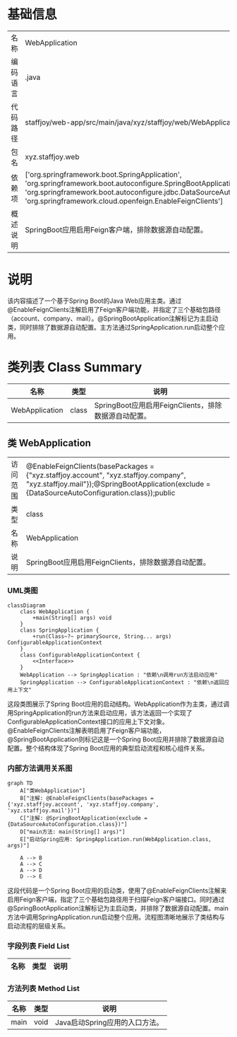 # 基础信息

|      |      |
|------|------|
| 名称 | WebApplication |
| 编码语言 | .java |
| 代码路径 | staffjoy/web-app/src/main/java/xyz/staffjoy/web/WebApplication.java |
| 包名 | xyz.staffjoy.web |
| 依赖项 | ['org.springframework.boot.SpringApplication', 'org.springframework.boot.autoconfigure.SpringBootApplication', 'org.springframework.boot.autoconfigure.jdbc.DataSourceAutoConfiguration', 'org.springframework.cloud.openfeign.EnableFeignClients'] |
| 概述说明 | SpringBoot应用启用Feign客户端，排除数据源自动配置。 |

# 说明

该内容描述了一个基于Spring Boot的Java Web应用主类。通过@EnableFeignClients注解启用了Feign客户端功能，并指定了三个基础包路径（account、company、mail）。@SpringBootApplication注解标记为主启动类，同时排除了数据源自动配置。主方法通过SpringApplication.run启动整个应用。

# 类列表 Class Summary

| 名称   | 类型  | 说明 |
|-------|------|-------------|
| WebApplication | class | SpringBoot应用启用FeignClients，排除数据源自动配置。 |



## 类 WebApplication

|      |      |
|------|------|
| 访问范围 | @EnableFeignClients(basePackages = {"xyz.staffjoy.account", "xyz.staffjoy.company", "xyz.staffjoy.mail"});@SpringBootApplication(exclude = {DataSourceAutoConfiguration.class});public |
| 类型 | class |
| 名称 | WebApplication |
| 说明 | SpringBoot应用启用FeignClients，排除数据源自动配置。 |


### UML类图

```mermaid
classDiagram
    class WebApplication {
        +main(String[] args) void
    }
    class SpringApplication {
        +run(Class~?~ primarySource, String... args) ConfigurableApplicationContext
    }
    class ConfigurableApplicationContext {
        <<Interface>>
    }
    WebApplication --> SpringApplication : "依赖\n调用run方法启动应用"
    SpringApplication --> ConfigurableApplicationContext : "依赖\n返回应用上下文"
```

这段类图展示了Spring Boot应用的启动结构。WebApplication作为主类，通过调用SpringApplication的run方法来启动应用，该方法返回一个实现了ConfigurableApplicationContext接口的应用上下文对象。@EnableFeignClients注解表明启用了Feign客户端功能，@SpringBootApplication则标记这是一个Spring Boot应用并排除了数据源自动配置。整个结构体现了Spring Boot应用的典型启动流程和核心组件关系。


### 内部方法调用关系图

```mermaid
graph TD
    A["类WebApplication"]
    B["注解: @EnableFeignClients(basePackages = {'xyz.staffjoy.account', 'xyz.staffjoy.company', 'xyz.staffjoy.mail'})"]
    C["注解: @SpringBootApplication(exclude = {DataSourceAutoConfiguration.class})"]
    D["main方法: main(String[] args)"]
    E["启动Spring应用: SpringApplication.run(WebApplication.class, args)"]

    A --> B
    A --> C
    A --> D
    D --> E
```

这段代码是一个Spring Boot应用的启动类，使用了@EnableFeignClients注解来启用Feign客户端，指定了三个基础包路径用于扫描Feign客户端接口。同时通过@SpringBootApplication注解标记为主启动类，并排除了数据源自动配置。main方法中调用SpringApplication.run启动整个应用。流程图清晰地展示了类结构与启动流程的层级关系。

### 字段列表 Field List

| 名称  | 类型  | 说明 |
|-------|-------|------|

### 方法列表 Method List

| 名称  | 类型  | 说明 |
|-------|-------|------|
| main | void | Java启动Spring应用的入口方法。 |




